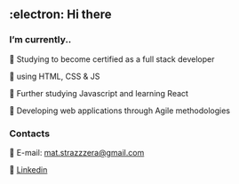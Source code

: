 ## :electron:  Hi there 

### I’m currently..

:small_blue_diamond: Studying to become certified as a full stack developer

:small_blue_diamond: using HTML, CSS & JS

:small_blue_diamond: Further studying Javascript and learning React

:small_blue_diamond: Developing web applications through Agile methodologies

### Contacts

:small_orange_diamond: E-mail: mat.strazzzera@gmail.com

:small_orange_diamond: [Linkedin](https://www.linkedin.com/in/matteo-strazzera-ba26781b8/)
